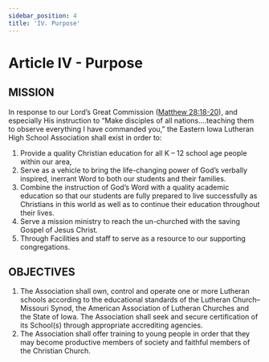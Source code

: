 ```yaml
---
sidebar_position: 4
title: 'IV. Purpose'
---
```


# Article IV - Purpose

## MISSION

In response to our Lord’s Great Commission ([Matthew 28:18-20](https://www.biblegateway.com/passage/?search=Matthew+28%3A18-20&version=ESV)), and especially His instruction to “Make disciples of all nations....teaching them to observe everything I have commanded you,” the Eastern Iowa Lutheran High School Association shall exist in order to:

1. Provide a quality Christian education for all K – 12 school age people within our area,
1. Serve as a vehicle to bring the life-changing power of God’s verbally inspired, inerrant Word to both our students and their families.
1. Combine the instruction of God’s Word with a quality academic education so that our students are fully prepared to live successfully as Christians in this world as well as to continue their education throughout their lives. 
1. Serve a mission ministry to reach the un-churched with the saving Gospel of Jesus Christ.
1. Through Facilities and staff to serve as a resource to our supporting congregations.

## OBJECTIVES

1. The Association shall own, control and operate one or more Lutheran schools according to the educational standards of the Lutheran Church–Missouri Synod, the American Association of Lutheran Churches and the State of Iowa. The Association shall seek and secure certification of its School(s) through appropriate accrediting agencies.
1. The Association shall offer training to young people in order that they may become productive members of society and faithful members of the Christian Church.
